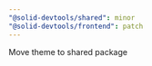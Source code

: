 ```yaml
---
"@solid-devtools/shared": minor
"@solid-devtools/frontend": patch
---
```


Move theme to shared package

